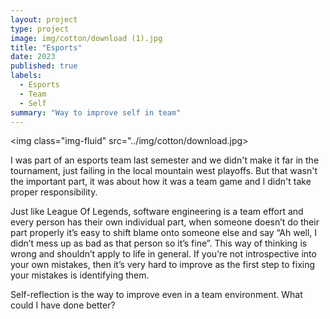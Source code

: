 ```yaml
---
layout: project
type: project
image: img/cotton/download (1).jpg
title: "Esports"
date: 2023
published: true
labels:
  - Esports
  - Team
  - Self
summary: "Way to improve self in team"
---
```


<img class="img-fluid" src="../img/cotton/download.jpg>

I was part of an esports team last semester and we didn't make it far in the tournament, just failing in the local mountain west playoffs. But that wasn't the important part, it was about how it was a team game and I didn't take proper responsibility. 

Just like League Of Legends, software engineering is a team effort and every person has their own individual part, when someone doesn’t do their part properly it’s easy to shift blame onto someone else and say “Ah well, I didn’t mess up as bad as that person so it’s fine”. This way of thinking is wrong and shouldn’t apply to life in general. If you’re not introspective into your own mistakes, then it’s very hard to improve as the first step to fixing your mistakes is identifying them. 

Self-reflection is the way to improve even in a team environment. What could I have done better?
